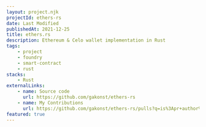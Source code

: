 ```yaml
---
layout: project.njk
projectId: ethers-rs
date: Last Modified
publishedAt: 2021-12-25
title: ethers.rs
description: Ethereum & Celo wallet implementation in Rust
tags:
    - project
    - foundry
    - smart-contract
    - rust
stacks:
    - Rust
externalLinks:
    - name: Source code
      url: https://github.com/gakonst/ethers-rs
    - name: My Contributions
      url: https://github.com/gakonst/ethers-rs/pulls?q=is%3Apr+author%3Apyk+is%3Aclosed
featured: true
---
```

